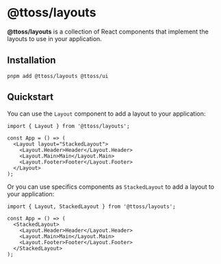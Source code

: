 # @ttoss/layouts

**@ttoss/layouts** is a collection of React components that implement the layouts to use in your application.

## Installation

```shell
pnpm add @ttoss/layouts @ttoss/ui
```

## Quickstart

You can use the `Layout` component to add a layout to your application:

```tsx
import { Layout } from '@ttoss/layouts';

const App = () => (
  <Layout layout="StackedLayout">
    <Layout.Header>Header</Layout.Header>
    <Layout.Main>Main</Layout.Main>
    <Layout.Footer>Footer</Layout.Footer>
  </Layout>
);
```

Or you can use specifics components as `StackedLayout` to add a layout to your application:

```tsx
import { Layout, StackedLayout } from '@ttoss/layouts';

const App = () => (
  <StackedLayout>
    <Layout.Header>Header</Layout.Header>
    <Layout.Main>Main</Layout.Main>
    <Layout.Footer>Footer</Layout.Footer>
  </StackedLayout>
);
```
